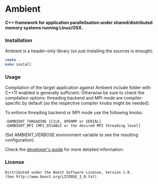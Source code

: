 Ambient
=======
**C++ framework for application parallelisation under shared/distributed memory systems running Linux/OSX.**

### Installation
Ambient is a header-only library (so just installing the sources is enough):  
```sh
cmake .  
make install
```

### Usage
Compilation of the target application against Ambient include folder with C++11 enabled is generally sufficient. Otherwise be sure to check the compilation options: threading backend and MPI mode are compiler-specific by default (so the respective compiler knobs might be needed). 

To enforce threading backend or MPI mode use the following knobs:

    -DAMBIENT_THREADING [CILK, OPENMP or SERIAL]  
    -DAMBIENT_MPI [MPI_DISABLE or the desired MPI threading level]

(Set AMBIENT_VERBOSE environment variable to see the resulting configuration).

Check the [developer's guide](http://ambient.comp-phys.org/guide.html) for more detailed information.

### License
    Distributed under the Boost Software License, Version 1.0.  
    (See http://www.boost.org/LICENSE_1_0.txt)
